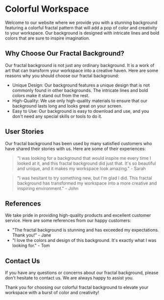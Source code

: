 <!--font:Barlow Condensed-->

# Colorful Workspace

Welcome to our website where we provide you with a stunning background featuring a colorful fractal pattern that will add a pop of color and creativity to your workspace. Our background is designed with intricate lines and bold colors that are sure to inspire imagination.

## Why Choose Our Fractal Background?

Our fractal background is not just any ordinary background. It is a work of art that can transform your workspace into a creative haven. Here are some reasons why you should choose our fractal background:

- Unique Design: Our background features a unique design that is not commonly found in other backgrounds. The intricate lines and bold colors make it stand out from the rest.
- High-Quality: We use only high-quality materials to ensure that our background lasts long and looks great on your screen.
- Easy to Use: Our background is easy to download and use, and you don't need any special skills or tools to do it.

## User Stories

Our fractal background has been used by many satisfied customers who have shared their stories with us. Here are some of their experiences:

> "I was looking for a background that would inspire me every time I looked at it, and this fractal background did just that. It's so beautiful and unique, and it makes my workspace look amazing." - Sarah

> "I was hesitant to try something new, but I'm glad I did. This fractal background has transformed my workspace into a more creative and inspiring environment." - John

## References

We take pride in providing high-quality products and excellent customer service. Here are some references from our happy customers:

- "The fractal background is stunning and has exceeded my expectations. Thank you!" - Jane
- "I love the colors and design of this background. It's exactly what I was looking for." - Tom

## Contact Us

If you have any questions or concerns about our fractal background, please don't hesitate to contact us. We are always happy to assist you.

Thank you for choosing our colorful fractal background to elevate your workspace with a burst of color and creativity!

<!--

Write me content for website with wallpaper which alt text is:

"A wallpaper featuring a colorful fractal pattern, with intricate lines and bold colors."

The name/title of the page should not be 1:1 copy of the alt text but rather a real content of the website which is using this wallpaper.

- Use markdown format 
- Start with heading
- Heading should be short and concise
- The content should look like a real website 
- The website should not be about the wallpaper, wallpaper is just a related background
- Heading should be contain work "wallpaper" or "background"
- Include real sections like references, contact, user stories, etc. use things relevant to the page purpose.
- Feel free to use structure like headings, bullets, numbering, blockquotes, paragraphs, horizontal lines, etc.
- You can use formatting like bold or _italic_
- You can include UTF-8 emojis
- Links should be only #hash anchors (and you can refer to the document itself)
- Do not include images


---


# Colorful Fractal Wallpaper for Your Creative Workspace

Welcome to our website where we provide you with a stunning wallpaper featuring a colorful fractal pattern that will add a pop of color to your workspace. Our wallpaper is designed with intricate lines and bold colors that are sure to inspire creativity and imagination.

## Why Choose Our Fractal Wallpaper?

Our fractal wallpaper is not just any ordinary wallpaper. It is a work of art that can transform your workspace into a creative haven. Here are some reasons why you should choose our fractal wallpaper:

- Unique Design: Our wallpaper features a unique design that is not commonly found in other wallpapers. The intricate lines and bold colors make it stand out from the rest.
- High-Quality: We use only high-quality materials to ensure that our wallpaper lasts long and looks great on your walls.
- Easy to Install: Our wallpaper is easy to install, and you don't need any special skills or tools to do it.

## User Stories

Our fractal wallpaper has been used by many satisfied customers who have shared their stories with us. Here are some of their experiences:

> "I was looking for a wallpaper that would inspire me every time I looked at it, and this fractal wallpaper did just that. It's so beautiful and unique, and it makes my workspace look amazing." - Sarah

> "I was hesitant to try something new, but I'm glad I did. This fractal wallpaper has transformed my workspace into a more creative and inspiring environment." - John

## References

We take pride in providing high-quality products and excellent customer service. Here are some references from our happy customers:

- "The fractal wallpaper is stunning and has exceeded my expectations. Thank you!" - Jane
- "I love the colors and design of this wallpaper. It's exactly what I was looking for." - Tom

## Contact Us

If you have any questions or concerns about our fractal wallpaper, please don't hesitate to contact us. We are always happy to assist you.

Thank you for choosing our colorful fractal wallpaper for your creative workspace!


---


Heading should not include word "wallpaper". The website should not be about the wallpaper itself, wallpaper is just a related background, rewrite whole content.


---


# Elevate Your Workspace with a Burst of Color and Creativity

Welcome to our website where we provide you with a stunning background featuring a colorful fractal pattern that will add a pop of color and creativity to your workspace. Our background is designed with intricate lines and bold colors that are sure to inspire imagination.

## Why Choose Our Fractal Background?

Our fractal background is not just any ordinary background. It is a work of art that can transform your workspace into a creative haven. Here are some reasons why you should choose our fractal background:

- Unique Design: Our background features a unique design that is not commonly found in other backgrounds. The intricate lines and bold colors make it stand out from the rest.
- High-Quality: We use only high-quality materials to ensure that our background lasts long and looks great on your screen.
- Easy to Use: Our background is easy to download and use, and you don't need any special skills or tools to do it.

## User Stories

Our fractal background has been used by many satisfied customers who have shared their stories with us. Here are some of their experiences:

> "I was looking for a background that would inspire me every time I looked at it, and this fractal background did just that. It's so beautiful and unique, and it makes my workspace look amazing." - Sarah

> "I was hesitant to try something new, but I'm glad I did. This fractal background has transformed my workspace into a more creative and inspiring environment." - John

## References

We take pride in providing high-quality products and excellent customer service. Here are some references from our happy customers:

- "The fractal background is stunning and has exceeded my expectations. Thank you!" - Jane
- "I love the colors and design of this background. It's exactly what I was looking for." - Tom

## Contact Us

If you have any questions or concerns about our fractal background, please don't hesitate to contact us. We are always happy to assist you.

Thank you for choosing our colorful fractal background to elevate your workspace with a burst of color and creativity!

-->

